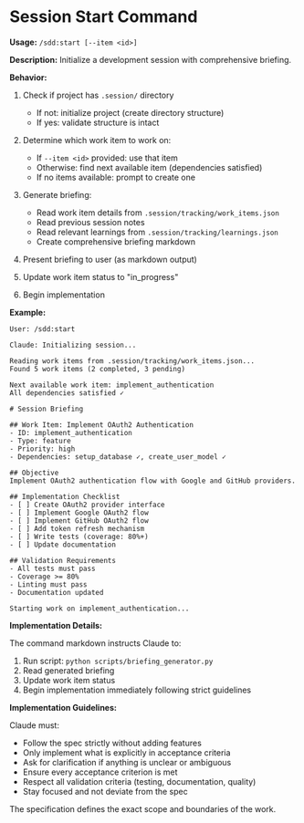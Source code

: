 # Session Start Command

**Usage:** `/sdd:start [--item <id>]`

**Description:** Initialize a development session with comprehensive briefing.

**Behavior:**

1. Check if project has `.session/` directory
   - If not: initialize project (create directory structure)
   - If yes: validate structure is intact

2. Determine which work item to work on:
   - If `--item <id>` provided: use that item
   - Otherwise: find next available item (dependencies satisfied)
   - If no items available: prompt to create one

3. Generate briefing:
   - Read work item details from `.session/tracking/work_items.json`
   - Read previous session notes
   - Read relevant learnings from `.session/tracking/learnings.json`
   - Create comprehensive briefing markdown

4. Present briefing to user (as markdown output)

5. Update work item status to "in_progress"

6. Begin implementation

**Example:**

```
User: /sdd:start

Claude: Initializing session...

Reading work items from .session/tracking/work_items.json...
Found 5 work items (2 completed, 3 pending)

Next available work item: implement_authentication
All dependencies satisfied ✓

# Session Briefing

## Work Item: Implement OAuth2 Authentication
- ID: implement_authentication
- Type: feature
- Priority: high
- Dependencies: setup_database ✓, create_user_model ✓

## Objective
Implement OAuth2 authentication flow with Google and GitHub providers.

## Implementation Checklist
- [ ] Create OAuth2 provider interface
- [ ] Implement Google OAuth2 flow
- [ ] Implement GitHub OAuth2 flow
- [ ] Add token refresh mechanism
- [ ] Write tests (coverage: 80%+)
- [ ] Update documentation

## Validation Requirements
- All tests must pass
- Coverage >= 80%
- Linting must pass
- Documentation updated

Starting work on implement_authentication...
```

**Implementation Details:**

The command markdown instructs Claude to:
1. Run script: `python scripts/briefing_generator.py`
2. Read generated briefing
3. Update work item status
4. Begin implementation immediately following strict guidelines

**Implementation Guidelines:**

Claude must:
- Follow the spec strictly without adding features
- Only implement what is explicitly in acceptance criteria
- Ask for clarification if anything is unclear or ambiguous
- Ensure every acceptance criterion is met
- Respect all validation criteria (testing, documentation, quality)
- Stay focused and not deviate from the spec

The specification defines the exact scope and boundaries of the work.
